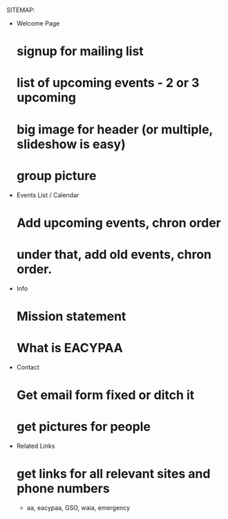 SITEMAP:
  - Welcome Page
    # signup for mailing list
    # list of upcoming events - 2 or 3 upcoming
    # big image for header (or multiple, slideshow is easy)
    # group picture
  - Events List / Calendar
    # Add upcoming events, chron order
    # under that, add old events, chron order.
  - Info
    # Mission statement
    # What is EACYPAA
  - Contact
    # Get email form fixed or ditch it
    # get pictures for people
  - Related Links
    # get links for all relevant sites and phone numbers
      - aa, eacypaa, GSO, waia, emergency
   